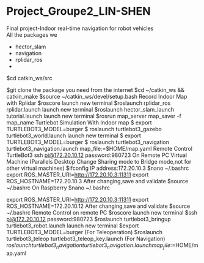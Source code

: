 # Project_Groupe2_LIN-SHEN
Final project-Indoor real-time navigation for robot vehicles  
All the packages we  

- hector_slam
- navigation
- rplidar_ros
- 
$cd catkin_ws/src

$git clone the package you need from the internet
$cd ~/catkin_ws && catkin_make
$source ~/catkin_ws/devel/setup.bash
Record Indoor Map with Rplidar
$roscore
launch new terminal
$roslaunch rplidar_ros rplidar.launch
launch new terminal
$roslaunch hector_slam_launch tutorial.launch
launch new terminal
$rosrun map_server map_saver -f  map_name
Turtlebot Simulation With Indoor map
$ export TURTLEBOT3_MODEL=burger
$ roslaunch turtlebot3_gazebo turtlebot3_world.launch
launch new terminal
$ export TURTLEBOT3_MODEL=burger
$ roslaunch turtlebot3_navigation turtlebot3_navigation.launch map_file:=$HOME/map.yaml
Remote Control TurtleBot3
ssh pi@172.20.10.12
password:980723
On Remote PC Virtual Machine
(Parallels Desktop Change Sharing mode to Bridge mode,not for other virtual machines)
$ifconfig 
IP address:172.20.10.3
$nano ~/.bashrc
export ROS_MASTER_URI=http://172.20.10.3:11311
export ROS_HOSTNAME=172.20.10.3
After changing,save and validate
$source ~/.bashrc
On Raspberry
$nano ~/.bashrc

export ROS_MASTER_URI=http://172.20.10.3:11311
export ROS_HOSTNAME=172.20.10.12
After changing,save and validate
$source ~/.bashrc
Remote Control on remote PC
$roscore
launch new terminal
$ssh pi@172.20.10.12
password:980723
$roslaunch turtlebot3_bringup turtlebot3_robot.launch
launch new terminal
$export TURTLEBOT3_MODEL=burger
(For Teleoperation)
$roslaunch turtlebot3_teleop turtlebot3_teleop_key.launch
(For Navigation)
$roslaunch turtlebot3_navigation turtlebot3_navigation.launch map_file:=$HOME/map.yaml  
